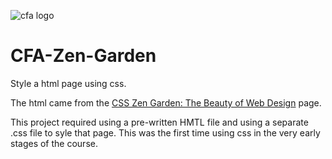 ![cfa logo](https://cloud.githubusercontent.com/assets/24615235/24578821/cdec350e-1734-11e7-8060-8447541bc8bc.jpeg)
# CFA-Zen-Garden
Style a html page using css.

The html came from the [CSS Zen Garden: The Beauty of Web Design](http://www.csszengarden.com/) page. 

This project required using a pre-written HMTL file and using a separate .css file to syle that page. This was the first time using css in the very early stages of the course.

